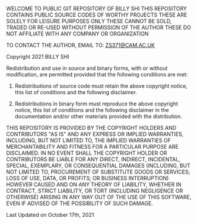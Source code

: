 WELCOME TO PUBLIC GIT REPOSITORY OF BILLY SHI
THIS REPOSITORY CONTAINS PUBLIC SOURCE CODES OF WORTHY PROJECTS
THESE ARE SOLELY FOR LEISURE PURPOSES ONLY
THESE CANNOT BE SOLD, TRADED OR RE-USED WITHOUT PERMISSION OF THE AUTHOR
THESE DO NOT AFFILIATE WITH ANY COMPANY OR ORGANIZATION

TO CONTACT THE AUTHOR, EMAIL TO: ZS371@CAM.AC.UK

Copyright 2021 BILLY SHI

Redistribution and use in source and binary forms, with or without modification, are permitted provided that the following conditions are met:

1. Redistributions of source code must retain the above copyright notice, this list of conditions and the following disclaimer.

2. Redistributions in binary form must reproduce the above copyright notice, this list of conditions and the following disclaimer in the documentation and/or other materials provided with the distribution.

THIS REPOSITORY IS PROVIDED BY THE COPYRIGHT HOLDERS AND CONTRIBUTORS "AS IS" AND ANY EXPRESS OR IMPLIED WARRANTIES, INCLUDING, BUT NOT LIMITED TO, THE IMPLIED WARRANTIES OF MERCHANTABILITY AND FITNESS FOR A PARTICULAR PURPOSE ARE DISCLAIMED. IN NO EVENT SHALL THE COPYRIGHT HOLDER OR CONTRIBUTORS BE LIABLE FOR ANY DIRECT, INDIRECT, INCIDENTAL, SPECIAL, EXEMPLARY, OR CONSEQUENTIAL DAMAGES (INCLUDING, BUT NOT LIMITED TO, PROCUREMENT OF SUBSTITUTE GOODS OR SERVICES; LOSS OF USE, DATA, OR PROFITS; OR BUSINESS INTERRUPTION) HOWEVER CAUSED AND ON ANY THEORY OF LIABILITY, WHETHER IN CONTRACT, STRICT LIABILITY, OR TORT (INCLUDING NEGLIGENCE OR OTHERWISE) ARISING IN ANY WAY OUT OF THE USE OF THIS SOFTWARE, EVEN IF ADVISED OF THE POSSIBILITY OF SUCH DAMAGE.

Last Updated on October 17th, 2021
